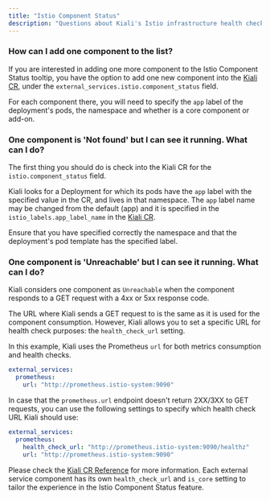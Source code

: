```yaml
---
title: "Istio Component Status"
description: "Questions about Kiali's Istio infrastructure health checks."
---
```



### How can I add one component to the list?

If you are interested in adding one more component to the Istio Component Status tooltip, you have the option to add one new component into the
[Kiali CR](/docs/configuration/kialis.kiali.io), under the `external_services.istio.component_status` field.

For each component there, you will need to specify the `app` label of the deployment's pods, the namespace and whether is a core component or add-on.


### One component is 'Not found' but I can see it running. What can I do?

The first thing you should do is check into the Kiali CR for the `istio.component_status` field.

Kiali looks for a Deployment for which its pods have the `app` label with the specified value in the CR, and lives in that namespace.
The `app` label name may be changed from the default (app) and it is specified in the `istio_labels.app_label_name` in the [Kiali CR](/docs/configuration/kialis.kiali.io).

Ensure that you have specified correctly the namespace and that the deployment's pod template has the specified label.


### One component is 'Unreachable' but I can see it running. What can I do?

Kiali considers one component as `Unreachable` when the component responds to a GET request with a 4xx or 5xx response code.

The URL where Kiali sends a GET request to is the same as it is used for the component consumption. However, Kiali allows you to set a specific URL for health check purposes: the `health_check_url` setting.

In this example, Kiali uses the Prometheus `url` for both metrics consumption and health checks.

```yaml
external_services:
  prometheus:
    url: "http://prometheus.istio-system:9090"
```

In case that the `prometheus.url` endpoint doesn't return 2XX/3XX to GET requests, you can use the following settings to specify which health check URL Kiali should use:

```yaml
external_services:
  prometheus:
    health_check_url: "http://prometheus.istio-system:9090/healthz"
    url: "http://prometheus.istio-system:9090"
```

Please check the [Kiali CR Reference](/docs/configuration/kialis.kiali.io) for more information. Each external service component has its own `health_check_url` and `is_core` setting to tailor the experience in the Istio Component Status feature.

